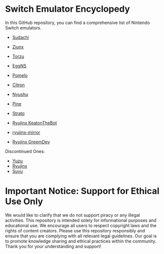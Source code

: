 # Switch Emulator Encyclopedy
In this GitHub repository, you can find a comprehensive list of 
Nintendo Switch emulators.

 
* [Sudachi](https://sudachi-emu.com/download/)
* [Ziunx](https://ziunx-emu.org/)
* [Torzu](https://notabug.org/litucks/torzu)
* [EggNS](https://play.google.com/store/apps/details?id=com.xiaoji.gamesirnsemulator.x.google&hl=en_US)
* [Pomelo](https://pomelo-emu.github.io/)
* [Citron](https://citron-emu.org/)
* [Nyushu](https://t.me/nyushu_Emu)
* [Pine]([https://t.me/nyushu_Emu](https://github.com/Ishan09811/pine/releases))
* [Strato](https://strato-emu.github.io/)

* [Ryujinx KeatonTheBot](https://github.com/KeatonTheBot/Ryujinx)
* [ryujinx-mirror](https://github.com/ryujinx-mirror)
* [Ryujinx GreemDev](https://github.com/GreemDev/Ryujinx)

Discontinued Ones: 

* [Yuzu](https://github.com/yuzu-emu)
* [Ryujinx](https://ryujinx.org/)
* [Suyu](https://suyu.dev/)

# Important Notice: Support for Ethical Use Only

We would like to clarify that we do not support piracy or any 
illegal activities. This repository is intended solely for informational
 purposes and educational use. We encourage all users to respect 
copyright laws and the rights of content creators.
Please use this repository responsibly and ensure that you are 
complying with all relevant legal guidelines. Our goal is to promote 
knowledge sharing and ethical practices within the community.
Thank you for your understanding and support!

